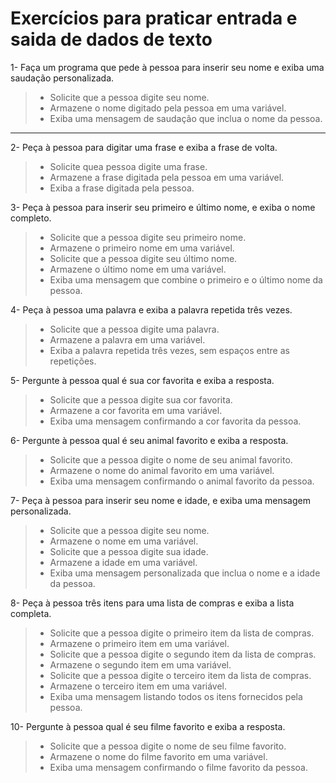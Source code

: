 # Exercícios para praticar entrada e saida de dados de texto

1- Faça um programa que pede à pessoa para inserir seu nome e exiba uma saudação personalizada.

> - Solicite que a pessoa digite seu nome.
> - Armazene o nome digitado pela pessoa em uma variável.
> - Exiba uma mensagem de saudação que inclua o nome da pessoa.

---

2- Peça à pessoa para digitar uma frase e exiba a frase de volta.

> - Solicite quea pessoa digite uma frase.
> - Armazene a frase digitada pela pessoa em uma variável.
> - Exiba a frase digitada pela pessoa.


3- Peça à pessoa para inserir seu primeiro e último nome, e exiba o nome completo.

> - Solicite que a pessoa digite seu primeiro nome.
> - Armazene o primeiro nome em uma variável.
> - Solicite que a pessoa digite seu último nome.
> - Armazene o último nome em uma variável.
> - Exiba uma mensagem que combine o primeiro e o último nome da pessoa.


4- Peça à pessoa uma palavra e exiba a palavra repetida três vezes.

> - Solicite que a pessoa digite uma palavra.
> - Armazene a palavra em uma variável.
> - Exiba a palavra repetida três vezes, sem espaços entre as repetições.


5- Pergunte à pessoa qual é sua cor favorita e exiba a resposta.

> - Solicite que a pessoa digite sua cor favorita.
> - Armazene a cor favorita em uma variável.
> - Exiba uma mensagem confirmando a cor favorita da pessoa.


6- Pergunte à pessoa qual é seu animal favorito e exiba a resposta.

> - Solicite que a pessoa digite o nome de seu animal favorito.
> - Armazene o nome do animal favorito em uma variável.
> - Exiba uma mensagem confirmando o animal favorito da pessoa.


7- Peça à pessoa para inserir seu nome e idade, e exiba uma mensagem personalizada.

> - Solicite que a pessoa digite seu nome.
> - Armazene o nome em uma variável.
> - Solicite que a pessoa digite sua idade.
> - Armazene a idade em uma variável.
> - Exiba uma mensagem personalizada que inclua o nome e a idade da pessoa.


8- Peça à pessoa três itens para uma lista de compras e exiba a lista completa.

> - Solicite que a pessoa digite o primeiro item da lista de compras.
> - Armazene o primeiro item em uma variável.
> - Solicite que a pessoa digite o segundo item da lista de compras.
> - Armazene o segundo item em uma variável.
> - Solicite que a pessoa digite o terceiro item da lista de compras.
> - Armazene o terceiro item em uma variável.
> - Exiba uma mensagem listando todos os itens fornecidos pela pessoa.


10- Pergunte à pessoa qual é seu filme favorito e exiba a resposta.

> - Solicite que a pessoa digite o nome de seu filme favorito.
> - Armazene o nome do filme favorito em uma variável.
> - Exiba uma mensagem confirmando o filme favorito da pessoa.

